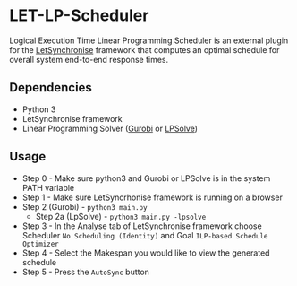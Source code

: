 # LET-LP-Scheduler
Logical Execution Time Linear Programming Scheduler is an external plugin for the [LetSynchronise](https://github.com/eyip002/LetSynchronise) framework that computes an optimal schedule for overall system end-to-end response times.  

## Dependencies
* Python 3
* LetSynchronise framework
* Linear Programming Solver ([Gurobi](https://www.gurobi.com/) or [LPSolve](https://lpsolve.sourceforge.net/5.5/))


## Usage
* Step 0 - Make sure python3 and Gurobi or LPSolve is in the system PATH variable
* Step 1 - Make sure LetSyncrhonise framework is running on a browser
* Step 2 (Gurobi) - `python3 main.py` 
  * Step 2a (LpSolve) - `python3 main.py -lpsolve` 
* Step 3 - In the Analyse tab of LetSynchronise framework choose Scheduler `No Scheduling (Identity)` and Goal `ILP-based Schedule Optimizer`
* Step 4 - Select the Makespan you would like to view the generated schedule
* Step 5 - Press the `AutoSync` button

